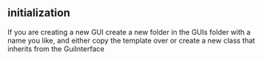 ## initialization 

If you are creating a new GUI create a new folder in the GUIs folder with a name you like, 
and either copy the template over or create a new class that inherits from the GuiInterface